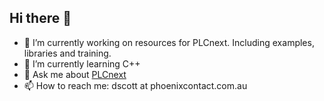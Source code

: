 ## Hi there 👋

- 🔭 I’m currently working on resources for PLCnext. Including examples, libraries and training.
- 🌱 I’m currently learning C++
- 💬 Ask me about [PLCnext](https://www.phoenixcontact.com/en-au/products/plcnext-technology)
- 📫 How to reach me: dscott at phoenixcontact.com.au
<!--
**declan-pxc/declan-pxc** is a ✨ _special_ ✨ repository because its `README.md` (this file) appears on your GitHub profile.

Here are some ideas to get you started:

- 🔭 I’m currently working on ...
- 🌱 I’m currently learning ...
- 👯 I’m looking to collaborate on ...
- 🤔 I’m looking for help with ...
- 💬 Ask me about ...
- 📫 How to reach me: ...
- 😄 Pronouns: ...
- ⚡ Fun fact: ...
-->
